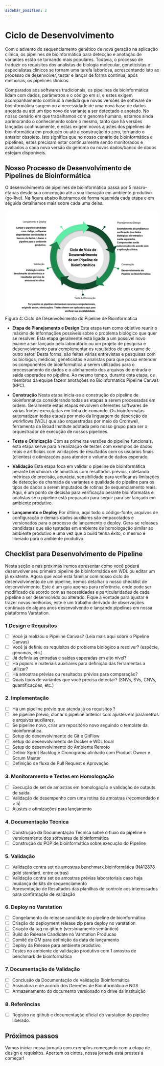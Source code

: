 ```yaml
---
sidebar_position: 2
---
```


# Ciclo de Desenvolvimento

Com o advento do sequenciamento genético de nova geração na aplicação clínica, os pipelines de bioinformática para detecção e anotação de variantes estão se tornando mais populares. Todavia, o processo de traduzir os requisitos dos analistas de biologia molecular, geneticistas e especialistas clínicos se tornam uma tarefa laboriosa, acrescentando isto ao processo de desenvolver, testar e lançar de forma contínua, após melhorias, os pipelines clínicos.

Comparados aos softwares tradicionais, os pipelines de bioinformática lidam com dados, parâmetros e o código em si, e estes exigem acompanhamento contínuo à medida que novas versões de software de bioinformática surgem ou a necessidade de uma nova base de dados anotada ou até um tipo novo de variante a ser detectado e anotado. No nosso cenário em que trabalhamos com genoma humano, estamos ainda aprimorando o conhecimento sobre o mesmo, tanto que há versões lançadas continuamente, e estas exigem novos ajustes dos pipelines de bioinformática em produção ou até a construção do zero, tornando o anterior obsoleto. Isto significa que no nosso cenário de bioinformática e pipelines, estes precisam estar continuamente sendo monitorados e avaliados a cada nova versão do genoma ou novos dados/banco de dados estejam disponíveis.

## Nosso Processo de Desenvolvimento de Pipelines de Bioinformática

O desenvolvimento de pipelines de bioinformática passa por 5 macro-etapas desde sua concepção até a sua liberação em ambiente produtivo (go-live). Na figura abaixo ilustramos de forma resumida cada etapa e em seguida detalhamos mais sobre cada uma delas.

![](/img/lifecycle_bioinformatics.png)
Figura 4: Ciclo de Desenvolvimento do Pipeline de Bioinformática

- **Etapa de Planejamento e Design** Esta etapa tem como objetivo reunir o máximo de informações possíveis sobre o problema biológico que quer se resolver. Esta etapa  geralmente está ligada a um possível novo exame a ser lançado pelo laboratório ou um projeto de pesquisa e desenvolvimento para complementar os resultados de um exame de outro setor. Desta forma, são feitas várias entrevistas e pesquisas com os biológos, médicos, geneticistas e analistas para que possa entender os componentes de bioinformática a serem utilizados para o processamento de dados e o alinhamento dos arquivos de entrada e saída esperados no pipeline. Ao mesmo tempo, durante esta etapa, os membros da equipe fazem anotações no Bioinformatics Pipeline Canvas (BPC).

- **Construção** Nesta etapa inicia-se a construção do pipeline de bioinformática considerando todas as etapas a serem processadas em ordem. Geralmente estas etapas envolvem diferentes softwares de várias fontes executadas em linha de comando. Os bioinformatas automatizam todas etapas por meio da linguagem de descrição de workflows (WDL) que são orquestradas por meio do Cromwell, ferramenta da Broad Institute adotada pelo nosso grupo para ser o orquestrador de execução de nossos pipelines.

- **Teste e Otimização** Com as primeiras versões do pipeline funcionais, esta etapa serve para a realização de testes com exemplos de dados reais e artificiais com validações de resultados com os usuários finais (clientes) e otimizações para atender o volume de dados esperado.

- **Validação** Esta etapa foca em validar o pipeline de bioinformática perante benchmark de amostras com resultados prévios, coletando métricas de precisão, acurácia, sensibilidade para verificar as limitações de detecção de chamada de variantes e qualidade do pipeline para os tipos de dados a serem imputados de rotinas de sequenciamento reais. Aqui, é um ponto de decisão para verificação perante bioinformatas e analistas se o pipeline está preparado para seguir para ser lançado em ambiente produtivo.

- **Lançamento e Deploy** Por último, aqui todo o código-fonte, arquivos de configuração e demais dados auxiliares são empacotados e versionados para o processo de lançamento e deploy. Gera-se releases candidatas que são testadas em ambiente de homologação similar ao ambiente produtivo e uma vez que o build tenha êxito, o mesmo é liberado para o ambiente produtivo.
## Checklist para Desenvolvimento de Pipeline

Nesta seção e nas próximas iremos apresentar como você poderá desenvolver seu primeiro pipeline de bioinformática em WDL ou editar um já existente. Agora que você está familiar com nosso ciclo de desenvolvimento de um pipeline, iremos detalhar o nosso checklist de desenvolvimento. Este é um guia apenas para referência, onde pode ser modificado de acordo com as necessidades e particularidades de cada pipeline a ser desenvolvido ou alterado. Fique à vontade para ajustar e trazer novas melhorias, este é um trabalho derivado de observações contínuas de alguns anos desenvolvendo e lançando pipelines em nossa plataforma Varstation.

### 1.Design e Requisitos

  * [ ] Você já realizou o Pipeline Canvas?  (Leia mais aqui sobre o Pipeline Canvas)
  * [ ] Você já definiu os requisitos do problema biológico a resolver? (espécie, genomas, etc.)
  * [ ] Já definiu as entradas e saídas esperadas em alto nível?
  * [ ] Há *papers* e materiais auxiliares para definição das ferramentas a utilizar?
  * [ ] Há amostras prévias ou resultados prévios para comparação?
  * [ ] Quais tipos de variantes que você precisa detectar? (SNVs, SVs, CNVs, quantificações, etc.)

### 2. Implementação

  * [ ] Há um pipeline prévio que atenda já os requisitos ?
  * [ ] Se pipeline prévio, clonar o pipeline anterior com ajustes em parâmetros e arquivos auxiliares.
  * [ ] Se pipeline novo, criar um repositório novo seguindo o template da bioinformatica.
  * [ ] Setup do desenvolvimento de Git e GitFlow
  * [ ] Setup do desenvolvimento de Docker e WDL local
  * [ ] Setup do desenvolvimento do Ambiente Remoto
  * [ ] Definir Sprint Backlog e Cronograma alinhado com Product Owner e Scrum Master
  * [ ] Definição de fluxo de Pull Request e Aprovação

### 3. Monitoramento e Testes em Homologação

  * [ ] Execução de set de amostras em homologação e validação de outputs de saída
  * [ ] Validação de desempenho com uma rotina de amostras (recomendado n > 5)
  * [ ] Ajustes e otimizações para lançamento

 ### 4. Documentação Técnica

  * [ ] Construção da Documentação Técnica sobre o fluxo do pipeline e versionamento dos softwares de bioinformática
  * [ ] Construção do POP de bioinformática sobre execução do Pipeline

### 5. Validação

  * [ ] Validação contra set de amostras benchmark bioinformática (NA12878 gold standard, entre outras)
  * [ ] Validação contra set de amostras prévias laboratoriais caso haja mudança de kits de sequenciamento
  * [ ] Apresentação de Resultados das planilhas de controle aos interessados para confirmação de validação

### 6. Deploy no Varstation

  * [ ] Congelamento do release candidate do pipeline de bioinformática
  * [ ] Criação do deployment release zip para deploy no varstation
  * [ ] Criação da tag no github (versionamento semântico)
  * [ ] Build do Release Candidate no Varstation Producao
  * [ ] Comitê de GM para definição da data de lançamento
  * [ ] Deploy da Release para ambiente produtivo
  * [ ] Testes no ambiente de validação produtivo com 1 amostra de benchmark de bioinformática

### 7. Documentação de Validação 

  * [ ] Conclusão da Documentação de Validação Bioinformática
  * [ ] Assinatura e de acordo dos Gerentes de Bioinformática e NGS
  * [ ] Armazenamento do documento versionado no drive da instituição

### 8. Referências
 * [ ] Registro no github e documentação oficial do varstation do pipeline liberado.


## Próximos passos

Vamos iniciar nossa jornada com exemplos começando com a etapa de design e requisitos. Apertem os cintos, nossa jornada está prestes a começar!